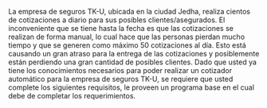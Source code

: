 La empresa de seguros TK-U, ubicada en la ciudad Jedha, realiza cientos de cotizaciones a diario para sus posibles clientes/asegurados. El inconveniente que se tiene hasta la fecha es que las cotizaciones se realizan de forma manual, lo cual hace que las personas pierdan mucho tiempo y que se generen como máximo 50 cotizaciones al día. Esto está causando un gran atraso para la entrega de las cotizaciones y posiblemente están perdiendo una gran cantidad de posibles clientes. Dado que usted ya tiene los conocimientos necesarios para poder realizar un cotizador automático para la empresa de seguros TK-U, se requiere que usted complete los siguientes requisitos, le proveen un programa base en el cual debe de completar los requerimientos. 
